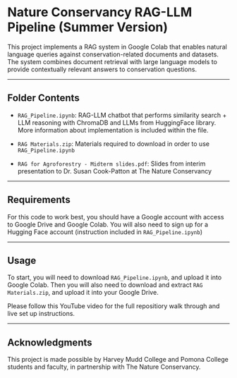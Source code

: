 
  

# Nature Conservancy RAG-LLM Pipeline (Summer Version)

  
This project implements a RAG system in Google Colab that enables natural language queries against conservation-related documents and datasets. The system combines document retrieval with large language models to provide contextually relevant answers to conservation questions.


---

 
  

## Folder Contents

  

-  `RAG_Pipeline.ipynb`: RAG-LLM chatbot that performs similarity search + LLM reasoning with ChromaDB and LLMs from HuggingFace library. More information about implementation is included within the file.

-  `RAG Materials.zip`: Materials required to download in order to use `RAG_Pipeline.ipynb` 

-  `RAG for Agroforestry - Midterm slides.pdf`: Slides from interim presentation to Dr. Susan Cook-Patton at The Nature Conservancy

  

---

 
  

## Requirements

  

  
For this code to work best, you should have a Google account with access to Google Drive and Google Colab. You will also need to sign up for a Hugging Face account (instruction included in `RAG_Pipeline.ipynb`)
  


---



## Usage

To start, you will need to download `RAG_Pipeline.ipynb`, and upload it into Google Colab. Then you will also need to download and extract `RAG Materials.zip`, and upload it into your Google Drive. 

Please follow this YouTube video for the full repositiory walk through and live set up instructions. 
  

---

  

## Acknowledgments


This project is made possible by Harvey Mudd College and Pomona College students and faculty, in partnership with The Nature Conservancy.